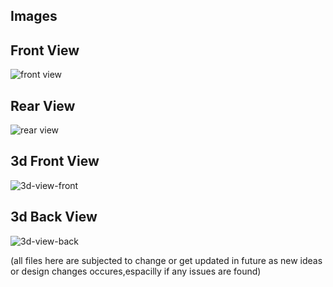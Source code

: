 ## Images 

## Front View
![front view](https://github.com/user-attachments/assets/9b50a2f5-b0f9-4338-84bb-b8e81de1d524)

## Rear View
![rear view](https://github.com/user-attachments/assets/30a32e98-5e2f-4b1e-b0f7-59e8630adf8a)

## 3d Front View
![3d-view-front](https://github.com/user-attachments/assets/eacccd76-34c3-4e2e-a3a9-cea66315bd3a)

## 3d Back View
![3d-view-back](https://github.com/user-attachments/assets/ca56c8b6-1f27-4358-b015-132fc2d1638a)

(all files here are subjected to change or get updated in future as new ideas or design changes occures,espacilly if any issues are found)
